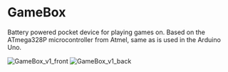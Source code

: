 # GameBox
Battery powered pocket device for playing games on. Based on the ATmega328P microcontroller from Atmel, same as is used in the Arduino Uno.

![GameBox_v1_front](https://user-images.githubusercontent.com/47427510/161400466-4428b8fc-148d-420d-b87a-cc76de3e2e77.png)
![GameBox_v1_back](https://user-images.githubusercontent.com/47427510/161400467-ee7a6d80-14cd-419a-b7cb-efda89f74676.png)
